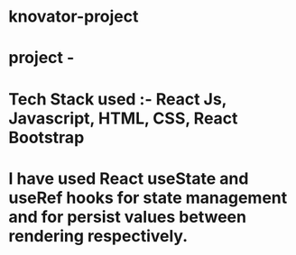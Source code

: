 # knovator-project

# project -

# Tech Stack used :- React Js, Javascript, HTML, CSS, React Bootstrap

# I have used React useState and useRef hooks for state management and for persist values between rendering respectively.
